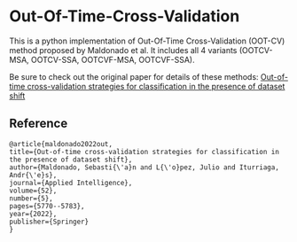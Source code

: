 # Out-Of-Time-Cross-Validation

This is a python implementation of Out-Of-Time Cross-Validation (OOT-CV) method proposed by Maldonado et al. It includes
all 4 variants (OOTCV-MSA, OOTCV-SSA, OOTCVF-MSA, OOTCVF-SSA).

Be sure to check out the original paper for details of these methods:
[Out-of-time cross-validation strategies for classification in the presence of dataset shift](https://link.springer.com/article/10.1007/s10489-021-02735-2)

## Reference

    @article{maldonado2022out,
    title={Out-of-time cross-validation strategies for classification in the presence of dataset shift},
    author={Maldonado, Sebasti{\'a}n and L{\'o}pez, Julio and Iturriaga, Andr{\'e}s},
    journal={Applied Intelligence},
    volume={52},
    number={5},
    pages={5770--5783},
    year={2022},
    publisher={Springer}
    }